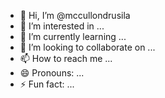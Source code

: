 - 👋 Hi, I’m @mccullondrusila
- 👀 I’m interested in ...
- 🌱 I’m currently learning ...
- 💞️ I’m looking to collaborate on ...
- 📫 How to reach me ...
- 😄 Pronouns: ...
- ⚡ Fun fact: ...

<!---
mccullondrusila/mccullondrusila is a ✨ special ✨ repository because its `README.md` (this file) appears on your GitHub profile.
You can click the Preview link to take a look at your changes.
--->
